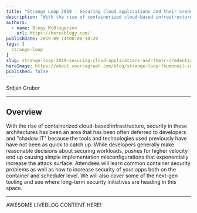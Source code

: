 ```yaml
---
title: "Strange Loop 2019 - Securing cloud applications and their credentials"
description: "With the rise of containerized cloud-based infrastructure, security in these architectures has been an area that has been often deferred to developers and \"shadow IT\" because the tools and technologies used previously have have not been as quick to catch up. While developers generally make reasonable decisions about securing workloads, pushes for higher velocity end up causing simple implementation misconfigurations that exponentially increase the attack surface. Attendees will learn common container security problems as well as how to increase security of your apps both on the container and scheduler level. We will also cover some of the next-gen tooling and see where long-term security initiatives are heading in this space."
authors:
  - name: Blogy McBlogerson
    url: https://heresblogy.com/
publishDate: 2019-09-14T00:00-10:20
tags: [
  strange-loop
]
slug: strange-loop-2019-securing-cloud-applications-and-their-credentials
heroImage: https://about.sourcegraph.com/blog/strange-loop-thumbnail-square-v2.jpg
published: false
---
```


<div class="container p-0 liveblog-presenters">
  <div class="row m-0">
      <p class=" mr-12 m-0">
        <span class="liveblog-presenters__name">Srdjan Grubor</span>
        <a href="https://twitter.com/sgnn7" target="_blank" title="Twitter"><i class="fa fa-twitter pr-2"></i></a>
        <a href="https://github.com/sgnn7" target="_blank" title="GitHub"><i class="fa fa-github pr-2"></i></a>
        <a href="https://sgnn7.org" target="_blank" title="Speaker's site"><i class="fa fa-globe pr-2"></i></a>
      </p>
  </div>
</div>

---

## Overview

With the rise of containerized cloud-based infrastructure, security in these architectures has been an area that has been often deferred to developers and \"shadow IT\" because the tools and technologies used previously have have not been as quick to catch up. While developers generally make reasonable decisions about securing workloads, pushes for higher velocity end up causing simple implementation misconfigurations that exponentially increase the attack surface. Attendees will learn common container security problems as well as how to increase security of your apps both on the container and scheduler level. We will also cover some of the next-gen tooling and see where long-term security initiatives are heading in this space.

---

AWESOME LIVEBLOG CONTENT HERE!

<!-- Note on images
  Images (e.g. my_image.jpg) should be put in the `website/static/blog/strange-loop-2019` directory, with the path to the image in your post being `/blog/strange-loop-2019/my_image.jpg`. If you'd rather host the images somewhere else for ease of use, that's fine too.

  Please also try to keep your images to a reasonable size by:
    - Using JPEG compression, unless image is mostly solid color
    - JPEG compression set between 60%-80%
    - Resizing the image to be no wider then 750px
    - If PNG, use a tool like ImageOptim (https://imageoptim.com/mac) to optimize the file size

  I suggest re-sizing and compressing all the images in one batch as a last step.
-->
